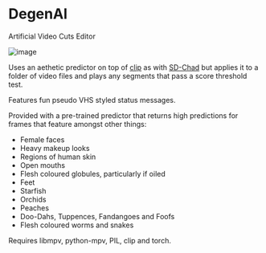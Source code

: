 # DegenAI
Artificial Video Cuts Editor

![image](https://user-images.githubusercontent.com/35278260/216849988-188fc56d-d0cb-4845-8fa8-fbe674963b93.png)

Uses an aethetic predictor on top of [clip](https://github.com/openai/CLIP) as with [SD-Chad](https://github.com/grexzen/SD-Chad) but applies it to a folder of video files and plays any segments that pass a score threshold test.

Features fun pseudo VHS styled status messages.

Provided with a pre-trained predictor that returns high predictions for frames that feature amongst other things:

- Female faces
- Heavy makeup looks
- Regions of human skin
- Open mouths
- Flesh coloured globules, particularly if oiled
- Feet
- Starfish
- Orchids
- Peaches
- Doo-Dahs, Tuppences, Fandangoes and Foofs
- Flesh coloured worms and snakes

Requires libmpv, python-mpv, PIL, clip and torch. 
